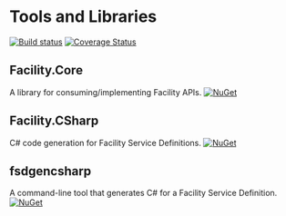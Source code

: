 # Tools and Libraries

[![Build status](https://ci.appveyor.com/api/projects/status/9jnedwr284uc32nt?svg=true)](https://ci.appveyor.com/project/ejball/facilitycsharp)
[![Coverage Status](https://coveralls.io/repos/github/FacilityApi/FacilityCSharp/badge.svg?branch=master)](https://coveralls.io/github/FacilityApi/FacilityCSharp?branch=master)

## Facility.Core

A library for consuming/implementing Facility APIs. [![NuGet](https://img.shields.io/nuget/v/Facility.Core.svg)](https://www.nuget.org/packages/Facility.Core)

## Facility.CSharp

C# code generation for Facility Service Definitions. [![NuGet](https://img.shields.io/nuget/v/Facility.CSharp.svg)](https://www.nuget.org/packages/Facility.CSharp)

## fsdgencsharp

A command-line tool that generates C# for a Facility Service Definition. [![NuGet](https://img.shields.io/nuget/v/fsdgencsharp.svg)](https://www.nuget.org/packages/fsdgencsharp)
